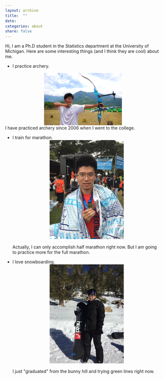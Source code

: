 ```yaml
---
layout: archive
title:  ""
date:   
categories: about
share: false
---
```

Hi, I am a Ph.D student in the Statistics department at the University of Michigan. Here are some interesting things (and I think they are cool) about me.




- I practice archery. <br>
<img src="../images/archery.jpg" style="width: 50%; display: block; margin: auto">
I have practiced archery since 2006 when I went to the college.

- I train for marathon. <br>
<img src="../images/marathon.jpg" style="width: 50%; display: block; margin: auto"> <br>
Actually, I can only accomplish half marathon right now. But I am going to practice more for the full marathon.

- I love snowboarding. <br>
<img src="../images/snowboard.jpg" style="width: 50%; display: block; margin: auto"> <br>
I just "graduated" from the bunny hill and trying green lines right now.


